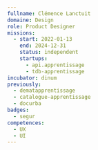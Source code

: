 ```yaml
---
fullname: Clémence Lanctuit
domaine: Design
role: Product Designer
missions:
  - start: 2022-01-13
    end: 2024-12-31
    status: independent
    startups:
      - api.apprentissage
      - tdb-apprentissage
incubator: dinum
previously:
  - dematapprentissage
  - catalogue-apprentissage
  - docurba
badges:
  - segur
competences:
  - UX
  - UI
---
```

